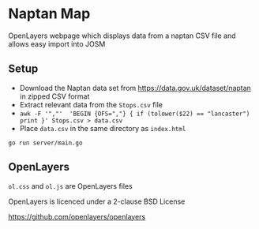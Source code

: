 # Naptan Map
OpenLayers webpage which displays data from a naptan CSV file and allows easy import into JOSM

## Setup
* Download the Naptan data set from https://data.gov.uk/dataset/naptan in zipped CSV format
* Extract relevant data from the `Stops.csv` file
* `awk -F '","'  'BEGIN {OFS=","} { if (tolower($22) == "lancaster")  print }' Stops.csv > data.csv`
* Place `data.csv` in the same directory as `index.html`

```shell
go run server/main.go
```

## OpenLayers
`ol.css` and `ol.js` are OpenLayers files

OpenLayers is licenced under a 2-clause BSD License

https://github.com/openlayers/openlayers
